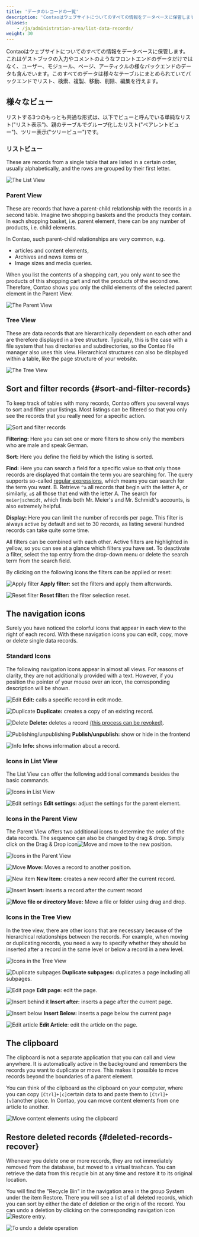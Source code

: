 ```yaml
---
title: 'データのレコードの一覧'
description: 'Contaoはウェブサイトについてのすべての情報をデータベースに保管します。これはゲストブックの入力やコメントのようなフロントエンドのデータだけではなく、ユーザー、モジュール、ページ、アーティクルの様なバックエンドのデータも含んでいます。'
aliases:
    - /ja/administration-area/list-data-records/
weight: 30
---
```


Contaoはウェブサイトについてのすべての情報をデータベースに保管します。これはゲストブックの入力やコメントのようなフロントエンドのデータだけではなく、ユーザー、モジュール、ページ、アーティクルの様なバックエンドのデータも含んでいます。このすべてのデータは様々なテーブルにまとめられていてバックエンドでリスト、検索、複製、移動、削除、編集を行えます。

## 様々なビュー

リストする3つのもっとも共通な形式は、以下でビューと呼んでいる単純なリスト("リスト表示")、親のテーブルでグループ化したリスト("ペアレントビュー")、ツリー表示("ツリービュー")です。

### リストビュー



These are records from a single table that are listed in a certain order, usually alphabetically, and the rows are grouped by their first letter.

![The List View](/ja/administration-area/images/en/the-list-view.png?classes=shadow)

### Parent View

These are records that have a parent-child relationship with the records in a second table. Imagine two shopping baskets and the products they contain. In each shopping basket, i.e. parent element, there can be any number of products, i.e. child elements.

In Contao, such parent-child relationships are very common, e.g.

- articles and content elements,
- Archives and news items or
- Image sizes and media queries.

When you list the contents of a shopping cart, you only want to see the products of this shopping cart and not the products of the second one. Therefore, Contao shows you only the child elements of the selected parent element in the Parent View.

![The Parent View](/ja/administration-area/images/en/the-parent-view.png?classes=shadow)

### Tree View

These are data records that are hierarchically dependent on each other and are therefore displayed in a tree structure. Typically, this is the case with a file system that has directories and subdirectories, so the Contao file manager also uses this view. Hierarchical structures can also be displayed within a table, like the page structure of your website.

![The Tree View](/ja/administration-area/images/en/the-tree-view.png?classes=shadow)

## Sort and filter records {#sort-and-filter-records}

To keep track of tables with many records, Contao offers you several ways to sort and filter your listings. Most listings can be filtered so that you only see the records that you really need for a specific action.

![Sort and filter records](/ja/administration-area/images/en/sort-and-filter-records.png?classes=shadow)

**Filtering:** Here you can set one or more filters to show only the members who are male and speak German.

**Sort:** Here you define the field by which the listing is sorted.

**Find:** Here you can search a field for a specific value so that only those records are displayed that contain the term you are searching for. The query supports so-called [regular expressions](https://regexone.com/), which means you can search for the term you want. B. Retrieve `^a` all records that begin with the letter A, or similarly, `a$` all those that end with the letter A. The search for `meier|schmidt`, which finds both Mr. Meier's and Mr. Schmidt's accounts, is also extremely helpful.

**Display:** Here you can limit the number of records per page. This filter is always active by default and set to 30 records, as listing several hundred records can take quite some time.

All filters can be combined with each other. Active filters are highlighted in yellow, so you can see at a glance which filters you have set. To deactivate a filter, select the top entry from the drop-down menu or delete the search term from the search field.

By clicking on the following icons the filters can be applied or reset:

![Apply filter](/ja/icons/filter-apply.svg?classes=icon) **Apply filter:** set the filters and apply them afterwards.

![Reset filter](/ja/icons/filter-reset.svg?classes=icon) **Reset filter:** the filter selection reset.

## The navigation icons

Surely you have noticed the colorful icons that appear in each view to the right of each record. With these navigation icons you can edit, copy, move or delete single data records.

### Standard Icons

The following navigation icons appear in almost all views. For reasons of clarity, they are not additionally provided with a text. However, if you position the pointer of your mouse over an icon, the corresponding description will be shown.

![Edit](/ja/icons/edit.svg?classes=icon) **Edit:** calls a specific record in edit mode.

![Duplicate](/ja/icons/copy.svg?classes=icon) **Duplicate:** creates a copy of an existing record.

![Delete](/ja/icons/delete.svg?classes=icon) **Delete:** deletes a record [(this process can be revoked)](#deleted-records-recover).

![Publishing/unpublishing](/ja/icons/visible.svg?classes=icon) **Publish/unpublish:** show or hide in the frontend

![Info](/ja/icons/show.svg?classes=icon) **Info:** shows information about a record.

### Icons in List View

The List View can offer the following additional commands besides the basic commands.

![Icons in List View](/ja/administration-area/images/en/icons-in-the-list-view.png?classes=shadow)

![Edit settings](/ja/icons/header.svg?classes=icon) **Edit settings:** adjust the settings for the parent element.

### Icons in the Parent View

The Parent View offers two additional icons to determine the order of the data records. The sequence can also be changed by drag &amp; drop. Simply click on the Drag &amp; Drop icon![Move](/ja/icons/drag.svg?classes=icon) and move to the new position.

![Icons in the Parent View](/ja/administration-area/images/en/icons-in-the-parent-view.png?classes=shadow)

![Move](/ja/icons/cut.svg?classes=icon) **Move:** Moves a record to another position.

![New item](/ja/icons/new.svg?classes=icon) **New Item:** creates a new record after the current record.

![Insert](/ja/icons/pasteafter.svg?classes=icon) **Insert:** inserts a record after the current record

**![Move file or directory](/ja/icons/drag.svg?classes=icon) Move:** Move a file or folder using drag and drop.

### Icons in the Tree View

In the tree view, there are other icons that are necessary because of the hierarchical relationships between the records. For example, when moving or duplicating records, you need a way to specify whether they should be inserted after a record in the same level or below a record in a new level.

![Icons in the Tree View](/ja/administration-area/images/en/icons-in-the-tree-view.png?classes=shadow)

![Duplicate subpages](/ja/icons/copychilds.svg?classes=icon) **Duplicate subpages:** duplicates a page including all subpages.

![Edit page](/ja/icons/article.svg?classes=icon) **Edit page:** edit the page.

![Insert behind it](/ja/icons/pasteafter.svg?classes=icon) **Insert after:** inserts a page after the current page.

![Insert below](/ja/icons/pasteinto.svg?classes=icon) **Insert Below:** inserts a page below the current page

![Edit article](/ja/icons/article.svg?classes=icon) **Edit Article**: edit the article on the page.

## The clipboard

The clipboard is not a separate application that you can call and view anywhere. It is automatically active in the background and remembers the records you want to duplicate or move. This makes it possible to move records beyond the boundaries of a parent element.

You can think of the clipboard as the clipboard on your computer, where you can copy `[Ctrl]+[c]`certain data to and paste them to `[Ctrl]+[v]`another place. In Contao, you can move content elements from one article to another.

![Move content elements using the clipboard](/ja/administration-area/images/en/move-records-with-the-clipboard.png?classes=shadow)

## Restore deleted records {#deleted-records-recover}

Whenever you delete one or more records, they are not immediately removed from the database, but moved to a virtual trashcan. You can retrieve the data from this recycle bin at any time and restore it to its original location.

You will find the "Recycle Bin" in the navigation area in the group System under the item Restore. There you will see a list of all deleted records, which you can sort by either the date of deletion or the origin of the record. You can undo a deletion by clicking on the corresponding navigation icon![Restore entry](/ja/icons/undo.svg?classes=icon).

![To undo a delete operation](/ja/administration-area/images/en/restore-deleted-records.png?classes=shadow)
